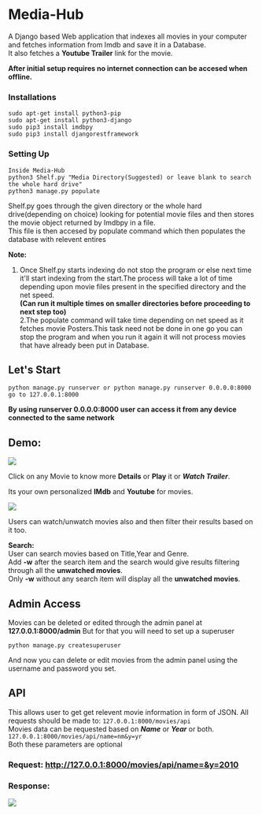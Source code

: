 # Media-Hub
A Django based Web application that indexes all movies in your computer and fetches information from Imdb and save it in a Database.  
It also fetches a **Youtube Trailer** link for the movie.
  
**After initial setup requires no internet connection can be accesed when offline.**

### Installations
```
sudo apt-get install python3-pip
sudo apt-get install python3-django
sudo pip3 install imdbpy
sudo pip3 install djangorestframework
```

### Setting Up
```
Inside Media-Hub
python3 Shelf.py "Media Directory(Suggested) or leave blank to search the whole hard drive"
python3 manage.py populate
```
Shelf.py goes through the given directory or the whole hard drive(depending on choice) looking for potential movie files and then stores the movie object returned by Imdbpy in a file.  
This file is then accesed by populate command which then populates the database with relevent entires  
  
**Note:**  
1. Once Shelf.py starts indexing do not stop the program or else next time it'll start indexing from the start.The     process will take a lot of time depending upon movie files present in the specified directory and the net speed.    
**(Can run it multiple times on smaller directories before proceeding to next step too)**  
2.The populate command will take time depending on net speed as it fetches movie Posters.This task need not be done in one go you can stop the program and when you run it again it will not process movies that have already been put in Database.

## Let's Start
```
python manage.py runserver or python manage.py runserver 0.0.0.0:8000
go to 127.0.0.1:8000
```
**By using runserver 0.0.0.0:8000 user can access it from any device connected to the same network** 
## Demo:
![](/extras/main.png?raw=true)

Click on any Movie to know more **Details** or **Play** it or ***Watch Trailer***.  
  
Its your own personalized **IMdb** and **Youtube** for movies.

![](/extras/details.png?raw=true)

Users can watch/unwatch movies also and then filter their results based on it too.

**Search:**  
User can search movies based on Title,Year and Genre.  
Add **-w** after the search item and the search would give results filtering through all the **unwatched movies**.  
Only **-w** without any search item will display all the **unwatched movies**.

## Admin Access
Movies can be deleted or edited through the admin panel at **127.0.0.1:8000/admin**
But for that you will need to set up a superuser

```
python manage.py createsuperuser
```
And now you can delete or edit movies from the admin panel using the username and password you set. 

## API
This allows user to get get relevent movie information in form of JSON.
All requests should be made to:
`127.0.0.1:8000/movies/api`  
Movies data can be requested based on ***Name*** or ***Year*** or both.  
`127.0.0.1:8000/movies/api/name=nm&y=yr`  
Both these parameters are optional
### Request: **http://127.0.0.1:8000/movies/api/name=&y=2010**  
### Response:
![](/extras/api.png?raw=true)

